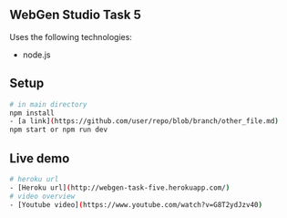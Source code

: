 ## WebGen Studio Task 5

Uses the following technologies:

- node.js

## Setup

```sh
# in main directory
npm install
- [a link](https://github.com/user/repo/blob/branch/other_file.md)
npm start or npm run dev
```

## Live demo

```sh
# heroku url
- [Heroku url](http://webgen-task-five.herokuapp.com/)
# video overview
- [Youtube video](https://www.youtube.com/watch?v=G8T2ydJzv40)
```